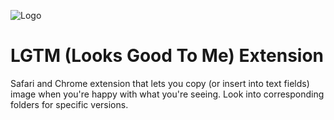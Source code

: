 ![Logo](https://user-images.githubusercontent.com/7649620/195131499-0fcf4d59-c2e3-4d0f-aba5-6b4e348c90a9.png)
# LGTM (Looks Good To Me) Extension

Safari and Chrome extension that lets you copy (or insert into text fields) image when you're happy with what you're seeing. Look into corresponding folders for specific versions.
